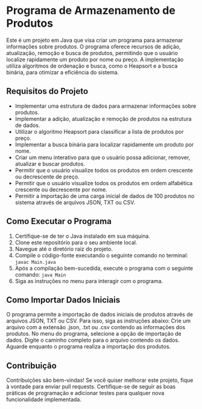 # Programa de Armazenamento de Produtos

Este é um projeto em Java que visa criar um programa para armazenar informações sobre produtos. O programa oferece recursos de adição, atualização, remoção e busca de produtos, permitindo que o usuário localize rapidamente um produto por nome ou preço. A implementação utiliza algoritmos de ordenação e busca, como o Heapsort e a busca binária, para otimizar a eficiência do sistema.

## Requisitos do Projeto

- Implementar uma estrutura de dados para armazenar informações sobre produtos.
- Implementar a adição, atualização e remoção de produtos na estrutura de dados.
- Utilizar o algoritmo Heapsort para classificar a lista de produtos por preço.
- Implementar a busca binária para localizar rapidamente um produto por nome.
- Criar um menu interativo para que o usuário possa adicionar, remover, atualizar e buscar produtos.
- Permitir que o usuário visualize todos os produtos em ordem crescente ou decrescente de preço.
- Permitir que o usuário visualize todos os produtos em ordem alfabética crescente ou decrescente por nome.
- Permitir a importação de uma carga inicial de dados de 100 produtos no sistema através de arquivos JSON, TXT ou CSV.

## Como Executar o Programa

1. Certifique-se de ter o Java instalado em sua máquina.
2. Clone este repositório para o seu ambiente local.
3. Navegue até o diretório raiz do projeto.
4. Compile o código-fonte executando o seguinte comando no terminal: `javac Main.java`
5. Após a compilação bem-sucedida, execute o programa com o seguinte comando: `java Main`
6. Siga as instruções no menu para interagir com o programa.

## Como Importar Dados Iniciais

O programa permite a importação de dados iniciais de produtos através de arquivos JSON, TXT ou CSV. Para isso, siga as instruções abaixo:
Crie um arquivo com a extensão .json, .txt ou .csv contendo as informações dos produtos.
No menu do programa, selecione a opção de importação de dados.
Digite o caminho completo para o arquivo contendo os dados.
Aguarde enquanto o programa realiza a importação dos produtos.

## Contribuição

Contribuições são bem-vindas! Se você quiser melhorar este projeto, fique à vontade para enviar pull requests. Certifique-se de seguir as boas práticas de programação e adicionar testes para qualquer nova funcionalidade implementada.
